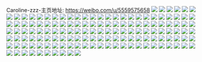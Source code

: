 Caroline-zzz-主页地址: https://weibo.com/u/5559575658 
![](https://wx4.sinaimg.cn/mw2000/0064fpB8ly1h9hl8g0vz5j32bu33skjq.jpg) 
![](https://wx4.sinaimg.cn/mw2000/0064fpB8ly1h9hl854gfpj32c0340x6r.jpg) 
![](https://wx4.sinaimg.cn/mw2000/0064fpB8ly1h9hl7r6l7sj32c0340x6s.jpg) 
![](https://wx4.sinaimg.cn/mw2000/0064fpB8ly1h9hl86axvwj30zk1beqm1.jpg) 
![](https://wx4.sinaimg.cn/mw2000/0064fpB8ly1h9hl7ylhkgj32c0340e84.jpg) 
![](https://wx4.sinaimg.cn/mw2000/0064fpB8ly1h9hl81vblfj320w2p7npf.jpg) 
![](https://wx4.sinaimg.cn/mw2000/0064fpB8ly1h9hl7uqgz9j32c0340npf.jpg) 
![](https://wx4.sinaimg.cn/mw2000/0064fpB8ly1h9hl896x6nj32yi27vqv6.jpg) 
![](https://wx4.sinaimg.cn/mw2000/0064fpB8ly1h9hl7knv57j31sc2dsb2a.jpg) 
![](https://wx4.sinaimg.cn/mw2000/0064fpB8gy1h860ps7hg4j32dc35snpg.jpg) 
![](https://wx4.sinaimg.cn/mw2000/0064fpB8gy1h860qxlzexj32c0340u10.jpg) 
![](https://wx4.sinaimg.cn/mw2000/0064fpB8gy1h860q9c7blj327v2yikjo.jpg) 
![](https://wx4.sinaimg.cn/mw2000/0064fpB8gy1h860r138q7j32c0340hdv.jpg) 
![](https://wx4.sinaimg.cn/mw2000/0064fpB8gy1h860qg7ze6j32ac31wx6r.jpg) 
![](https://wx4.sinaimg.cn/mw2000/0064fpB8gy1h860qqsvtjj32c0340x6u.jpg) 
![](https://wx4.sinaimg.cn/mw2000/0064fpB8gy1h860rdum9nj32c0340hdy.jpg) 
![](https://wx4.sinaimg.cn/mw2000/0064fpB8ly1h7pycl7xylj32c0340hdw.jpg) 
![](https://wx4.sinaimg.cn/mw2000/0064fpB8ly1h7pyc7kqfvj32c0341e83.jpg) 
![](https://wx4.sinaimg.cn/mw2000/0064fpB8ly1h7pych70efj32c034dx6t.jpg) 
![](https://wx4.sinaimg.cn/mw2000/0064fpB8ly1h7pyce7je1j32dc35snpg.jpg) 
![](https://wx4.sinaimg.cn/mw2000/0064fpB8ly1h7pycba1j3j31o0280kjm.jpg) 
![](https://wx4.sinaimg.cn/mw2000/0064fpB8ly1h7pyc1r21zj32dc35sb2b.jpg) 
![](https://wx4.sinaimg.cn/mw2000/0064fpB8ly1h7pyc9gyqvj33402c04qr.jpg) 
![](https://wx4.sinaimg.cn/mw2000/0064fpB8ly1h7pycj4eg8j31sc2dse83.jpg) 
![](https://wx4.sinaimg.cn/mw2000/0064fpB8ly1h7pyc4blvxj32c03404qr.jpg) 
![](https://wx4.sinaimg.cn/mw2000/0064fpB8gy1h7k62ecbm4j32482tnx6q.jpg) 
![](https://wx4.sinaimg.cn/mw2000/0064fpB8gy1h7k62skbaxj32c0340npf.jpg) 
![](https://wx4.sinaimg.cn/mw2000/0064fpB8gy1h7k633wy0aj32a331he83.jpg) 
![](https://wx4.sinaimg.cn/mw2000/0064fpB8gy1h7k622mhhdj32c0340kjn.jpg) 
![](https://wx4.sinaimg.cn/mw2000/0064fpB8gy1h7k63a8n4tj32c03401l0.jpg) 
![](https://wx4.sinaimg.cn/mw2000/0064fpB8gy1h7k63iqhcwj32c0340e84.jpg) 
![](https://wx4.sinaimg.cn/mw2000/0064fpB8gy1h7k63m8wr5j32c03401kz.jpg) 
![](https://wx4.sinaimg.cn/mw2000/0064fpB8gy1h7k63qugv9j32c033thdv.jpg) 
![](https://wx4.sinaimg.cn/mw2000/0064fpB8gy1h7k63uvmrdj32c0340b2c.jpg) 
![](https://wx4.sinaimg.cn/mw2000/0064fpB8gy1h7k63xsl89j32c0340kjn.jpg) 
![](https://wx4.sinaimg.cn/mw2000/0064fpB8gy1h7k6424b32j32c0340b2a.jpg) 
![](https://wx4.sinaimg.cn/mw2000/0064fpB8gy1h7k648rj93j32c0340e83.jpg) 
![](https://wx4.sinaimg.cn/mw2000/0064fpB8gy1h7fie6k8rcj32c0340b2c.jpg) 
![](https://wx4.sinaimg.cn/mw2000/0064fpB8gy1h7fie1tcs7j32dc35shdw.jpg) 
![](https://wx4.sinaimg.cn/mw2000/0064fpB8gy1h7fief4sf0j32c0340b2b.jpg) 
![](https://wx4.sinaimg.cn/mw2000/0064fpB8gy1h7fiedbsluj32db35s4qr.jpg) 
![](https://wx4.sinaimg.cn/mw2000/0064fpB8gy1h7fiebrspij32c0340qv7.jpg) 
![](https://wx4.sinaimg.cn/mw2000/0064fpB8gy1h7fidsngb5j32c033lu11.jpg) 
![](https://wx4.sinaimg.cn/mw2000/0064fpB8gy1h7fie8v8ozj32c0340u0z.jpg) 
![](https://wx4.sinaimg.cn/mw2000/0064fpB8gy1h7fie4a92tj33402c0u0z.jpg) 
![](https://wx4.sinaimg.cn/mw2000/0064fpB8gy1h7fidwzio6j31z02mo1kz.jpg) 
![](https://wx4.sinaimg.cn/mw2000/0064fpB8ly1h741r0664qj316o1kw1kx.jpg) 
![](https://wx4.sinaimg.cn/mw2000/0064fpB8ly1h741o5c4w6j32c03407wj.jpg) 
![](https://wx4.sinaimg.cn/mw2000/0064fpB8ly1h741pwm1frj32c034tqv6.jpg) 
![](https://wx4.sinaimg.cn/mw2000/0064fpB8ly1h741rhqxxtj32c0340u0z.jpg) 
![](https://wx4.sinaimg.cn/mw2000/0064fpB8ly1h741rl9l9tj32c0341npe.jpg) 
![](https://wx4.sinaimg.cn/mw2000/0064fpB8ly1h741pdx3n7j325l2wa7wj.jpg) 
![](https://wx4.sinaimg.cn/mw2000/0064fpB8ly1h741scu4urj32c03417r4.jpg) 
![](https://wx4.sinaimg.cn/mw2000/0064fpB8ly1h741qy8mrmj32c0340npe.jpg) 
![](https://wx4.sinaimg.cn/mw2000/0064fpB8ly1h741oxj8d0j33402c0npd.jpg) 
![](https://wx4.sinaimg.cn/mw2000/0064fpB8ly1h741ojfj02j32c0340hdt.jpg) 
![](https://wx4.sinaimg.cn/mw2000/0064fpB8ly1h741sfcy7lj31sc2dsqv6.jpg) 
![](https://wx4.sinaimg.cn/mw2000/0064fpB8ly1h741nuijvij32ae31vb2a.jpg) 
![](https://wx4.sinaimg.cn/mw2000/0064fpB8ly1h741r4ptnbj32c03417wj.jpg) 
![](https://wx4.sinaimg.cn/mw2000/0064fpB8ly1h741qpv0vhj32c0340x6q.jpg) 
![](https://wx4.sinaimg.cn/mw2000/0064fpB8ly1h741oziq7dj30u0140k9t.jpg) 
![](https://wx4.sinaimg.cn/mw2000/0064fpB8ly1h741p6h3grj32c0340e83.jpg) 
![](https://wx4.sinaimg.cn/mw2000/0064fpB8ly1h741ogu6nyj32c0340kjn.jpg) 
![](https://wx4.sinaimg.cn/mw2000/0064fpB8ly1h741q8soduj32c03401kz.jpg) 
![](https://wx4.sinaimg.cn/mw2000/0064fpB8ly1h6pvqsfltlj32c03404qs.jpg) 
![](https://wx4.sinaimg.cn/mw2000/0064fpB8ly1h6pvqvblqqj320w1in4qp.jpg) 
![](https://wx4.sinaimg.cn/mw2000/0064fpB8ly1h6pvr1ygihj329l30sx6p.jpg) 
![](https://wx4.sinaimg.cn/mw2000/0064fpB8ly1h6ldxgvsn5j31vl2sznmr.jpg) 
![](https://wx4.sinaimg.cn/mw2000/0064fpB8ly1h6ldxm167cj31vl2szb2b.jpg) 
![](https://wx4.sinaimg.cn/mw2000/0064fpB8ly1h6ldx3ujekj31v82sykjm.jpg) 
![](https://wx4.sinaimg.cn/mw2000/0064fpB8ly1h6ldxilfoaj32t11vlb29.jpg) 
![](https://wx4.sinaimg.cn/mw2000/0064fpB8ly1h6ldxdb4ooj31vl2szqv6.jpg) 
![](https://wx4.sinaimg.cn/mw2000/0064fpB8ly1h6ldxki7bmj31vl2sz1kx.jpg) 
![](https://wx4.sinaimg.cn/mw2000/0064fpB8ly1h6ldx5qmdrj31vl2t1npf.jpg) 
![](https://wx4.sinaimg.cn/mw2000/0064fpB8ly1h6ldx7vmr8j31221kwn6w.jpg) 
![](https://wx4.sinaimg.cn/mw2000/0064fpB8ly1h6ldxbl4eej32dr3674qp.jpg) 
![](https://wx4.sinaimg.cn/mw2000/0064fpB8ly1h6ldx76moej31nd2h2tkm.jpg) 
![](https://wx4.sinaimg.cn/mw2000/0064fpB8ly1h6ldx9h88fj31vl2sz7mt.jpg) 
![](https://wx4.sinaimg.cn/mw2000/0064fpB8ly1h6ldxeoqodj31vl2szwol.jpg) 
![](https://wx4.sinaimg.cn/mw2000/0064fpB8ly1h640qvkmc2j32c0340hdv.jpg) 
![](https://wx4.sinaimg.cn/mw2000/0064fpB8ly1h640r1xfvtj327n2y7qv5.jpg) 
![](https://wx4.sinaimg.cn/mw2000/0064fpB8ly1h640qt28u4j32dc35su0x.jpg) 
![](https://wx4.sinaimg.cn/mw2000/0064fpB8ly1h640qxc3qxj32c0340e84.jpg) 
![](https://wx4.sinaimg.cn/mw2000/0064fpB8ly1h640qqdvdtj316v1l5k1o.jpg) 
![](https://wx4.sinaimg.cn/mw2000/0064fpB8ly1h640qznzgzj31r02c0x6q.jpg) 
![](https://wx4.sinaimg.cn/mw2000/0064fpB8ly1h61oxcx8clj32aj323hdv.jpg) 
![](https://wx4.sinaimg.cn/mw2000/0064fpB8ly1h61ox9pphnj321y2qlh7d.jpg) 
![](https://wx4.sinaimg.cn/mw2000/0064fpB8ly1h61owxqma3j32c0340npf.jpg) 
![](https://wx4.sinaimg.cn/mw2000/0064fpB8ly1h61ox22ov4j31sc2dshdu.jpg) 
![](https://wx4.sinaimg.cn/mw2000/0064fpB8ly1h61oxbauiwj33402c07wk.jpg) 
![](https://wx4.sinaimg.cn/mw2000/0064fpB8ly1h61owlcedbj31sc2dshdu.jpg) 
![](https://wx4.sinaimg.cn/mw2000/0064fpB8ly1h61owp1acbj32dc35skjp.jpg) 
![](https://wx4.sinaimg.cn/mw2000/0064fpB8ly1h61oxem3rqj31sc2ds1kz.jpg) 
![](https://wx4.sinaimg.cn/mw2000/0064fpB8ly1h61ox55iq4j33402c0e84.jpg) 
![](https://wx4.sinaimg.cn/mw2000/0064fpB8ly1h61oxcx8clj32aj323hdv.jpg) 
![](https://wx4.sinaimg.cn/mw2000/0064fpB8ly1h61ox9pphnj321y2qlh7d.jpg) 
![](https://wx4.sinaimg.cn/mw2000/0064fpB8ly1h61owxqma3j32c0340npf.jpg) 
![](https://wx4.sinaimg.cn/mw2000/0064fpB8ly1h61ox22ov4j31sc2dshdu.jpg) 
![](https://wx4.sinaimg.cn/mw2000/0064fpB8ly1h61oxbauiwj33402c07wk.jpg) 
![](https://wx4.sinaimg.cn/mw2000/0064fpB8ly1h61owlcedbj31sc2dshdu.jpg) 
![](https://wx4.sinaimg.cn/mw2000/0064fpB8ly1h61owp1acbj32dc35skjp.jpg) 
![](https://wx4.sinaimg.cn/mw2000/0064fpB8ly1h61oxem3rqj31sc2ds1kz.jpg) 
![](https://wx4.sinaimg.cn/mw2000/0064fpB8ly1h61ox55iq4j33402c0e84.jpg) 
![](https://wx4.sinaimg.cn/mw2000/0064fpB8ly1h61ox0cmgcj32c0340kjn.jpg) 
![](https://wx4.sinaimg.cn/mw2000/0064fpB8ly1h61ox7pcw7j32c0340hdx.jpg) 
![](https://wx4.sinaimg.cn/mw2000/0064fpB8ly1h61owry4jjj32c0340qv5.jpg) 
![](https://wx4.sinaimg.cn/mw2000/0064fpB8ly1h61owurbzuj32c0340n77.jpg) 
![](https://wx4.sinaimg.cn/mw2000/0064fpB8ly1h61owt51qpj33402c0npe.jpg) 
![](https://wx4.sinaimg.cn/mw2000/0064fpB8gy1h5x0uuciruj32c033dkjn.jpg) 
![](https://wx4.sinaimg.cn/mw2000/0064fpB8gy1h5x0upjpkrj32c0340b2a.jpg) 
![](https://wx4.sinaimg.cn/mw2000/0064fpB8gy1h5x0um336bj32c03414qs.jpg) 
![](https://wx4.sinaimg.cn/mw2000/0064fpB8gy1h5x0uso1z2j328l2zghdu.jpg) 
![](https://wx4.sinaimg.cn/mw2000/0064fpB8gy1h5x0unwq9ij32c0340qv6.jpg) 
![](https://wx4.sinaimg.cn/mw2000/0064fpB8gy1h5x0urd7s5j32c0341u0y.jpg) 
![](https://wx4.sinaimg.cn/mw2000/0064fpB8gy1h5vvocsfzwj328o2zx7wi.jpg) 
![](https://wx4.sinaimg.cn/mw2000/0064fpB8gy1h5vvo4jz0kj335s35su0z.jpg) 
![](https://wx4.sinaimg.cn/mw2000/0064fpB8gy1h5vvo9g6tyj31s12dde81.jpg) 
![](https://wx4.sinaimg.cn/mw2000/0064fpB8gy1h5vvoftbf2j32a01pihdt.jpg) 
![](https://wx4.sinaimg.cn/mw2000/0064fpB8gy1h5vvo2010yj32c0340e82.jpg) 
![](https://wx4.sinaimg.cn/mw2000/0064fpB8gy1h5vvo66h25j32c03404qq.jpg) 
![](https://wx4.sinaimg.cn/mw2000/0064fpB8gy1h5vvoexx4kj32c03411kz.jpg) 
![](https://wx4.sinaimg.cn/mw2000/0064fpB8gy1h5vvobiwhcj32c033xu0y.jpg) 
![](https://wx4.sinaimg.cn/mw2000/0064fpB8gy1h5vvo8nalvj32c03401l1.jpg) 
![](https://wx4.sinaimg.cn/mw2000/0064fpB8ly1h5dhso3pigj32c033hkjo.jpg) 
![](https://wx4.sinaimg.cn/mw2000/0064fpB8ly1h4rfl01swcj32c0340qv8.jpg) 
![](https://wx4.sinaimg.cn/mw2000/0064fpB8ly1h4rfl4ro6xj33402c0u11.jpg) 
![](https://wx4.sinaimg.cn/mw2000/0064fpB8ly1h4rfkuc351j329g30m1l1.jpg) 
![](https://wx4.sinaimg.cn/mw2000/0064fpB8ly1h4rfk83icyj32c032xb2c.jpg) 
![](https://wx4.sinaimg.cn/mw2000/0064fpB8ly1h4rfkrxr96j33402c01l0.jpg) 
![](https://wx4.sinaimg.cn/mw2000/0064fpB8ly1h4rfl8t5wgj33402c0npg.jpg) 
![](https://wx4.sinaimg.cn/mw2000/0064fpB8ly1h4rfko7mfoj33402c0e86.jpg) 
![](https://wx4.sinaimg.cn/mw2000/0064fpB8ly1h4rfkjlz50j32c032x4qv.jpg) 
![](https://wx4.sinaimg.cn/mw2000/0064fpB8ly1h4rfkae7m9j320m2opnpe.jpg) 
![](https://wx4.sinaimg.cn/mw2000/0064fpB8ly1h4rrywgrdjj32c0340qv9.jpg) 
![](https://wx4.sinaimg.cn/mw2000/0064fpB8ly1h4rrz0877tj33402c01l1.jpg) 
![](https://wx4.sinaimg.cn/mw2000/0064fpB8ly1h4o0c8d5ivj32c0340u0y.jpg) 
![](https://wx4.sinaimg.cn/mw2000/0064fpB8ly1h4o0bw9gjaj33402c0qv7.jpg) 
![](https://wx4.sinaimg.cn/mw2000/0064fpB8ly1h4o0cr9ukpj32c0340x6q.jpg) 
![](https://wx4.sinaimg.cn/mw2000/0064fpB8ly1h4o0cl56kqj328f2z9kjn.jpg) 
![](https://wx4.sinaimg.cn/mw2000/0064fpB8ly1h4o0cegidvj32c0340e84.jpg) 
![](https://wx4.sinaimg.cn/mw2000/0064fpB8ly1h4o0cwm71gj32c0340hdv.jpg) 
